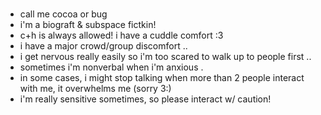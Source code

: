 ###
- call me cocoa or bug
- i'm a biograft & subspace fictkin!
- c+h is always allowed! i have a cuddle comfort :3
- i have a major crowd/group discomfort ..
- i get nervous really easily so i'm too scared to walk up to people first ..
- sometimes i'm nonverbal when i'm anxious .
- in some cases, i might stop talking when more than 2 people interact with me, it overwhelms me (sorry 3:)
- i'm really sensitive sometimes, so please interact w/ caution!
<!--
**cocoagraft/cocoagraft** is a ✨ _special_ ✨ repository because its `README.md` (this file) appears on your GitHub profile.

Here are some ideas to get you started:

- 🔭 I’m currently working on ...
- 🌱 I’m currently learning ...
- 👯 I’m looking to collaborate on ...
- 🤔 I’m looking for help with ...
- 💬 Ask me about ...
- 📫 How to reach me: ...
- 😄 Pronouns: ...
- ⚡ Fun fact: ...
-->
